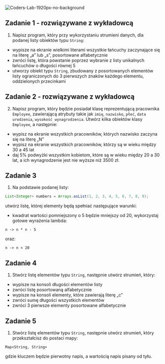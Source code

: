 ![Coders-Lab-1920px-no-background](https://user-images.githubusercontent.com/152855/73064373-5ed69780-3ea1-11ea-8a71-3d370a5e7dd8.png)


## Zadanie 1 - rozwiązywane z wykładowcą

1. Napisz program, który przy wykorzystaniu strumieni danych, dla podanej listy obiektów typu `String`:

- wypisze na ekranie wielkimi literami wszystkie łańcuchy zaczynające się na literę „a” lub „s”, posortowane alfabetycznie 
- zwróci listę, która powstanie poprzez wybranie z listy unikalnych łańcuchów o długości równej 5
- utworzy obiekt typu `String`, zbudowany z posortowanych elementów listy ograniczonych do 3 pierwszych znaków każdego elementu, oddzielonych przecinkami

## Zadanie 2 - rozwiązywane z wykładowcą

2. Napisz program, który będzie posiadał klasę reprezentującą pracownika `Employee`, zawierającą atrybuty takie jak `imię`, `nazwisko`, `płeć`, `data urodzenia`, `wysokość wynagrodzenia`.
 Utwórz kilka obiektów klasy `Employee`, a następnie:
- wypisz na ekranie wszystkich pracowników, których nazwisko zaczyna się na literę „N”
- wypisz na ekranie wszystkich pracowników, którzy są w wieku między 30 a 45 lat
- daj 5% podwyżki wszystkim kobietom, które są w wieku między 20 a 30 lat, a ich wynagrodzenie jest nie wyższe niż 3500 zł. 

## Zadanie 3

1. Na podstawie podanej listy:
````java
List<Integer> numbers = Arrays.asList(1, 2, 3, 4, 5, 6, 7, 8, 9);
````
utwórz listę, której elementy będą spełniać następujące warunki:
- kwadrat wartości pomniejszony o 5 będzie mniejszy od 20,
wykorzystaj gotowe wyrażenia lambda:
````
n -> n * n - 5
````
oraz:
````
n -> n < 20
````

## Zadanie 4

1. Stwórz listę elementów typu `String`, następnie utwórz strumień, który:
- wypisze na konsoli długości elementów listy
- zwróci listę posortowaną alfabetycznie 
- wypisze na konsoli elementy, które zawierają literę „c”
- zwróci sumę długości wszystkich elementów
- zwróci 3 pierwsze elementy posortowane alfabetycznie 


## Zadanie 5

1. Stwórz listę elementów typu `String`, następnie utwórz strumień, który przekształcisz do postaci mapy:
````
Map<String, String>
````
gdzie kluczem będzie pierwotny napis, a wartością napis pisany od tyłu.
